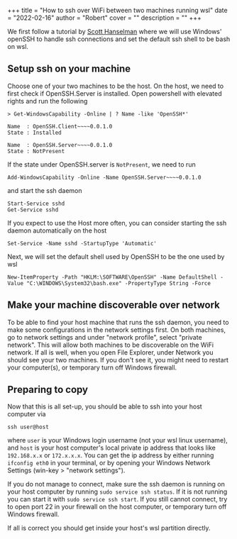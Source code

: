 +++
title = "How to ssh over WiFi between two machines running wsl"
date = "2022-02-16"
author = "Robert"
cover = ""
description = ""
+++

We first follow a tutorial by [Scott Hanselman](https://www.hanselman.com/blog/the-easy-way-how-to-ssh-into-bash-and-wsl2-on-windows-10-from-an-external-machine) where we will use Windows' openSSH to handle ssh connections and set the default ssh shell to be bash on wsl.

## Setup ssh on your machine
Choose one of your two machines to be the host. On the host, we need to first check if OpenSSH.Server is installed. Open powershell with elevated rights and run the following
```{cmd}
> Get-WindowsCapability -Online | ? Name -like 'OpenSSH*'

Name  : OpenSSH.Client~~~~0.0.1.0
State : Installed

Name  : OpenSSH.Server~~~~0.0.1.0
State : NotPresent
```
If the state under OpenSSH.server is `NotPresent`, we need to run

```{cmd]
Add-WindowsCapability -Online -Name OpenSSH.Server~~~~0.0.1.0
```

and start the ssh daemon

```{cmd}
Start-Service sshd
Get-Service sshd
```

If you expect to use the Host more often, you can consider starting the ssh daemon automatically on the host

```{cmd}
Set-Service -Name sshd -StartupType 'Automatic'
```

Next, we will set the default shell used by OpenSSH to be the one used by wsl

```{cmd}
New-ItemProperty -Path "HKLM:\SOFTWARE\OpenSSH" -Name DefaultShell -Value "C:\WINDOWS\System32\bash.exe" -PropertyType String -Force
```

## Make your machine discoverable over network
To be able to find your host machine that runs the ssh daemon, you need to make some configurations in the network settings first. On both machines, go to network settings and under "network profile", select "private network". This will allow both machines to be discoverable on the WiFi network. If all is well, when you open File Explorer, under Network you should see your two machines. If you don't see it, you might need to restart your computer(s), or temporary turn off Windows firewall. 

## Preparing to copy
Now that this is all set-up, you should be able to ssh into your host computer via

```{bash}
ssh user@host
```
where `user` is your Windows login username (not your wsl linux username), and `host` is your host computer's local private ip address that looks like `192.168.x.x` or `172.x.x.x`. You can get the ip address by either running `ifconfig eth0` in your terminal, or by opening your Windows Network Settings (win-key > "network settings").

If you do not manage to connect, make sure the ssh daemon is running on your host computer by running `sudo service ssh status`. If it is not running you can start it with `sudo service ssh start`. If you still cannot connect, try to open port 22 in your firewall on the host computer, or temporary turn off Windows firewall. 

If all is correct you should get inside your host's wsl partition directly. 



